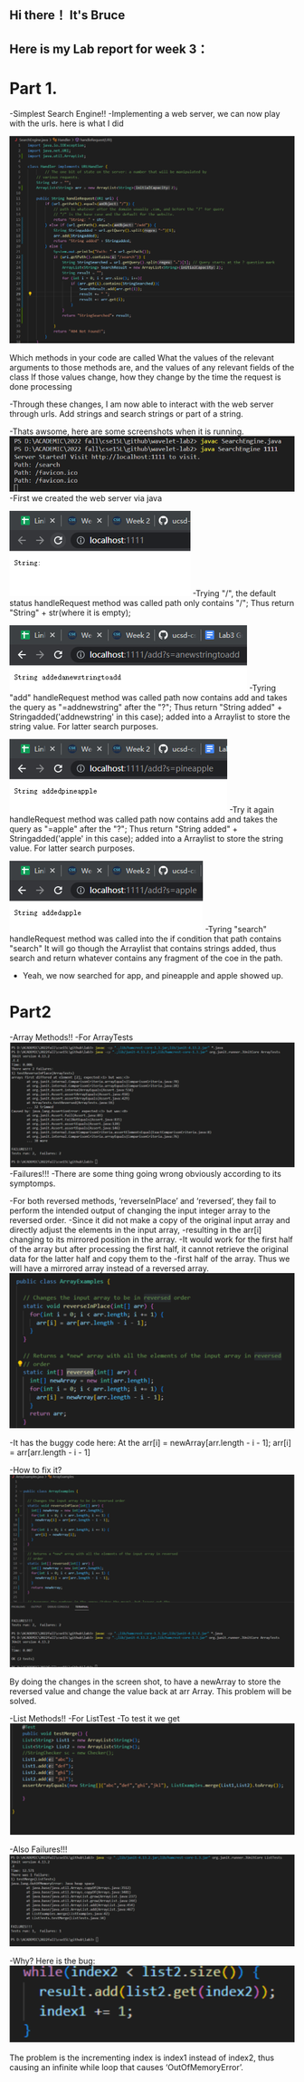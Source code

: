 ## Hi there！ It's Bruce
## Here is my Lab report for week 3：

# Part 1.
-Simplest Search Engine!!
-Implementing a web server, we can now play with the urls.
  here is what I did
  
![Image](3.6.png)

Which methods in your code are called
What the values of the relevant arguments to those methods are, and the values of any relevant fields of the class
If those values change, how they change by the time the request is done processing

-Through these changes, I am now able to interact with the web server through urls. 
  Add strings and search strings or part of a string.
  
-Thats awsome, here are some screenshots when it is running.
![Image](3.7.png)
-First we created the web server via java


![Image](3.1.png)
-Trying "/", the default status
handleRequest method was called
path only contains "/"; 
Thus return "String" + str(where it is empty);

![Image](3.2.png)
-Tyring "add"
handleRequest method was called
path now contains add and takes the query as "=addnewstring" after the "?"; 
Thus return "String added" + Stringadded('addnewstring' in this case);
added into a Arraylist to store the string value. For latter search purposes.

![Image](3.3.png)
-Try it again
handleRequest method was called
path now contains add and takes the query as "=apple" after the "?"; 
Thus return "String added" + Stringadded('apple' in this case);
added into a Arraylist to store the string value. For latter search purposes.

![Image](3.4.png)
-Tyring "search"
handleRequest method was called
into the if condition that path contains "search"
It will go though the Arraylist that contains strings added,
thus search and return whatever contains any fragment of the coe in the path.
- Yeah, we now searched for app, and pineapple and apple showed up.

# Part2
-Array Methods!!
-For ArrayTests
![Image](3.8.png)
  -Failures!!!
-There are some thing going wrong obviously according to its symptomps.

  -For both reversed methods, ‘reverseInPlace’ and ‘reversed’, they fail to perform the intended output of changing the input integer array to the reversed order.
  -Since it did not make a copy of the original input array and directly adjust the elements in the input array, 
  -resulting in the arr[i] changing to its mirrored position in the array.
  -It would work for the first half of the array but after processing the first half, it cannot retrieve the original data for the latter half and copy them to the       -first half of the array. Thus we will have a mirrored array instead of a reversed array.
![Image](3.9.png)

-It has the buggy code here:
At the arr[i] = newArray[arr.length - i - 1];
arr[i] = arr[arr.length - i - 1] 

-How to fix it?
![Image](3.10.png)

By doing the changes in the screen shot, to have a newArray to store the reversed value and change the value back at arr Array. 
This problem will be solved.

-List Methods!!
-For ListTest
  -To test it we get
![Image](3.11.png)

  -Also Failures!!!
![Image](3.12.png)

-Why?
Here is the bug:
![Image](3.13.png)

The problem is the incrementing index is index1 instead of index2, thus causing an infinite while loop that causes ‘OutOfMemoryError’.

